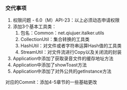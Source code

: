 ### 交代事项

1. 权限问题 - 6.0（M）API-23：以上必须动态申请权限
2. 添加3个基本工具类：
   1. 包名：Common：net.qiujuer.italker.utils
   2. CollectionUtil：集合转换的工具类
   3. HashUtil：对文件或者字符串运算Hash值的工具类
   4. StreamUtil：对文件流进行Copy以及关闭流的封装
3. Application中添加了获取录音文件的缓存地址方法
4. Application中添加了showToast方法
5. Application中添加了对外公共的getInstance方法






对应的Commit：添加4-5章节的一些基础更改